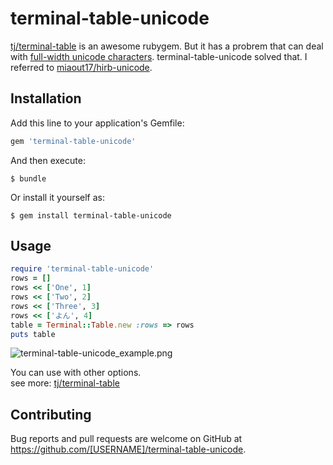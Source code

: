 # terminal-table-unicode

[tj/terminal-table](https://github.com/tj/terminal-table) is an awesome rubygem. But it has a probrem that can deal with [full-width unicode characters](https://en.wikipedia.org/wiki/Halfwidth_and_fullwidth_forms#Fullwidth_form). terminal-table-unicode solved that.
I referred to [miaout17/hirb-unicode](https://github.com/miaout17/hirb-unicode).  

## Installation

Add this line to your application's Gemfile:

```ruby
gem 'terminal-table-unicode'
```

And then execute:

    $ bundle

Or install it yourself as:

    $ gem install terminal-table-unicode

## Usage

```ruby
require 'terminal-table-unicode'
rows = []
rows << ['One', 1]
rows << ['Two', 2]
rows << ['Three', 3]
rows << ['よん', 4]
table = Terminal::Table.new :rows => rows
puts table
```

![terminal-table-unicode_example.png](https://gist.githubusercontent.com/rochefort/8ea4a216dca2194b9411/raw/e0ce829b02e3808a6484f5738fc5476f02601df5/terminal-table-unicode_example.png)  


You can use with other options.   
see more: [tj/terminal-table](https://github.com/tj/terminal-table)

## Contributing

Bug reports and pull requests are welcome on GitHub at https://github.com/[USERNAME]/terminal-table-unicode.
